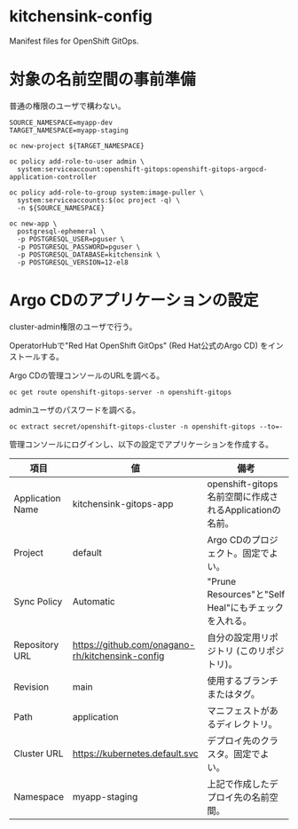 # kitchensink-config
Manifest files for OpenShift GitOps.

# 対象の名前空間の事前準備

普通の権限のユーザで構わない。

```
SOURCE_NAMESPACE=myapp-dev
TARGET_NAMESPACE=myapp-staging

oc new-project ${TARGET_NAMESPACE}

oc policy add-role-to-user admin \
  system:serviceaccount:openshift-gitops:openshift-gitops-argocd-application-controller

oc policy add-role-to-group system:image-puller \
  system:serviceaccounts:$(oc project -q) \
  -n ${SOURCE_NAMESPACE}

oc new-app \
  postgresql-ephemeral \
  -p POSTGRESQL_USER=pguser \
  -p POSTGRESQL_PASSWORD=pguser \
  -p POSTGRESQL_DATABASE=kitchensink \
  -p POSTGRESQL_VERSION=12-el8

```

# Argo CDのアプリケーションの設定

cluster-admin権限のユーザで行う。

OperatorHubで"Red Hat OpenShift GitOps" (Red Hat公式のArgo CD) をインストールする。

Argo CDの管理コンソールのURLを調べる。

    oc get route openshift-gitops-server -n openshift-gitops

adminユーザのパスワードを調べる。

    oc extract secret/openshift-gitops-cluster -n openshift-gitops --to=-

管理コンソールにログインし、以下の設定でアプリケーションを作成する。

| 項目             | 値                                               | 備考                                                    |
|------------------|--------------------------------------------------|---------------------------------------------------------|
| Application Name | kitchensink-gitops-app                           | openshift-gitops名前空間に作成されるApplicationの名前。 |
| Project          | default                                          | Argo CDのプロジェクト。固定でよい。                     |
| Sync Policy      | Automatic                                        | "Prune Resources"と"Self Heal"にもチェックを入れる。    |
| Repository URL   | https://github.com/onagano-rh/kitchensink-config | 自分の設定用リポジトリ (このリポジトリ)。               |
| Revision         | main                                             | 使用するブランチまたはタグ。                            |
| Path             | application                                      | マニフェストがあるディレクトリ。                        |
| Cluster URL      | https://kubernetes.default.svc                   | デプロイ先のクラスタ。固定でよい。                      |
| Namespace        | myapp-staging                                    | 上記で作成したデプロイ先の名前空間。                    |
